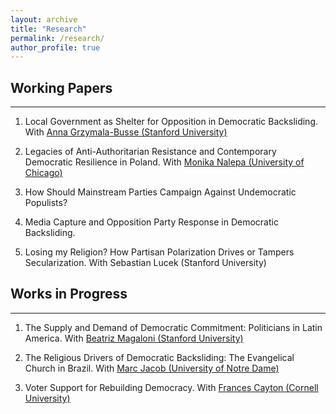 ```yaml
---
layout: archive
title: "Research"
permalink: /research/
author_profile: true
---
```



## Working Papers
------

1. Local Government as Shelter for Opposition in Democratic Backsliding. With [Anna Grzymala-Busse (Stanford University)](https://amgbusse.stanford.edu)

2. Legacies of Anti-Authoritarian Resistance and Contemporary Democratic Resilience in Poland. With [Monika Nalepa
(University of Chicago)](https://www.monikanalepa.com)

3. How Should Mainstream Parties Campaign Against Undemocratic Populists?

4. Media Capture and Opposition Party Response in Democratic Backsliding.

5. Losing my Religion? How Partisan Polarization Drives or Tampers Secularization. With Sebastian Lucek (Stanford University)


## Works in Progress
------

1. The Supply and Demand of Democratic Commitment: Politicians in Latin America.  With [Beatriz Magaloni (Stanford University)](http://bmagaloni.com)

2. The Religious Drivers of Democratic Backsliding: The Evangelical Church in Brazil. With [Marc Jacob (University of Notre Dame)](https://www.marc-s-jacob.com)

3. Voter Support for Rebuilding Democracy. With [Frances Cayton (Cornell University)](https://www.francescayton.com/)
